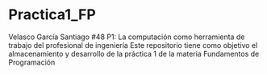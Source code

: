 # Practica1_FP
Velasco García Santiago #48 P1: La computación como herramienta de trabajo del profesional de ingeniería
Este repositorio tiene como objetivo el almacenamiento y desarrollo de la práctica 1 de la materia Fundamentos de Programación
